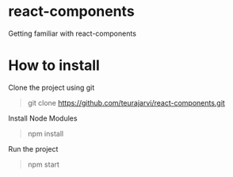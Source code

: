 # react-components
Getting familiar with react-components

# How to install

Clone the project using git
> git clone https://github.com/teurajarvi/react-components.git

Install Node Modules
> npm install

Run the project
> npm start

